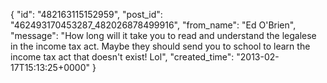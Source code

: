  {
   "id": "482163115152959",
   "post_id": "462493170453287_482026878499916",
   "from_name": "Ed O'Brien",
   "message": "How long will it take you to read and understand the legalese in the income tax act.  Maybe they should send you to school to learn the income tax act that doesn't exist!  Lol",
   "created_time": "2013-02-17T15:13:25+0000"
 }
